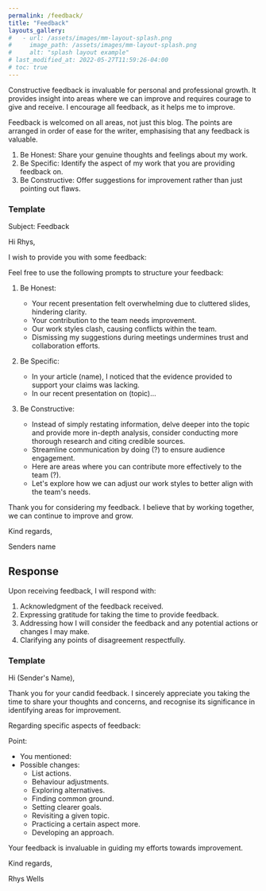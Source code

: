 ```yaml
---
permalink: /feedback/
title: "Feedback"
layouts_gallery:
#   - url: /assets/images/mm-layout-splash.png
#     image_path: /assets/images/mm-layout-splash.png
#     alt: "splash layout example"
# last_modified_at: 2022-05-27T11:59:26-04:00
# toc: true
---
```



Constructive feedback is invaluable for personal and professional growth. It provides insight into areas where we can improve and requires courage to give and receive. I encourage all feedback, as it helps me to improve.

Feedback is welcomed on all areas, not just this blog. The points are arranged in order of ease for the writer, emphasising that any feedback is valuable.

1) Be Honest: Share your genuine thoughts and feelings about my work.
2) Be Specific: Identify the aspect of my work that you are providing feedback on.
3) Be Constructive: Offer suggestions for improvement rather than just pointing out flaws.

### Template

Subject: Feedback

Hi Rhys,

I wish to provide you with some feedback:

Feel free to use the following prompts to structure your feedback:

1. Be Honest:
	- Your recent presentation felt overwhelming due to cluttered slides, hindering clarity.
	- Your contribution to the team needs improvement.
	- Our work styles clash, causing conflicts within the team.
	- Dismissing my suggestions during meetings undermines trust and collaboration efforts.
      
2. Be Specific:
    - In your article (name), I noticed that the evidence provided to support your claims was lacking.
    - In our recent presentation on (topic)... 
      
3. Be Constructive:
	- Instead of simply restating information, delve deeper into the topic and provide more in-depth analysis, consider conducting more thorough research and citing credible sources.
	- Streamline communication by doing (?) to ensure audience engagement.
	- Here are areas where you can contribute more effectively to the team (?).
	- Let's explore how we can adjust our work styles to better align with the team's needs.


Thank you for considering my feedback. I believe that by working together, we can continue to improve and grow.

Kind regards,  

Senders name 

## Response

Upon receiving feedback, I will respond with:

1. Acknowledgment of the feedback received.
2. Expressing gratitude for taking the time to provide feedback.
3. Addressing how I will consider the feedback and any potential actions or changes I may make.
4. Clarifying any points of disagreement respectfully.

### Template

Hi (Sender's Name),

Thank you for your candid feedback. I sincerely appreciate you taking the time to share your thoughts and concerns, and recognise its significance in identifying areas for improvement.

Regarding specific aspects of feedback:

Point:
- You mentioned:
- Possible changes:
    - List actions.
    - Behaviour adjustments.
    - Exploring alternatives.
    - Finding common ground.
    - Setting clearer goals.
    - Revisiting a given topic.
    - Practicing a certain aspect more.
    - Developing an approach.

Your feedback is invaluable in guiding my efforts towards improvement.

Kind regards,  


Rhys Wells